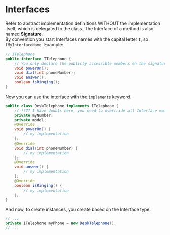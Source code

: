 # Interfaces

Refer to abstract implementation definitions WITHOUT the implementation itself, which is delegated to the class.
The Interface of a method is also named **Signature**.  
By convention you start Interfaces names with the capital letter `I`, so `IMyInterfaceName`. Example:
```java
// ITelephone
public interface ITelephone {
	// You only declare the publicly accessible members en the signature
	void powerOn();
	void dial(int phoneNumber);
	void answer();
	boolean isRinging();
}
```
Now you can use the interface with the `implements` keyword.
```java
public class DeskTelephone implements ITelephone {
	// ???? I have doubts here, you need to overrride all Interface membrs
	private myNumber;
	private model;
	@Override
	void powerOn() {
		// my implementation
	};
	@Override
	void dial(int phoneNumber) {
		// my implementation
	};
	@Override
	void answer() {
		// my implementation
	};
	@Override
	boolean isRinging() {
		// my implementation
	};
}
```
And now, to create instances, you create based on the Interface type:
```java
// ...
private ITelephone myPhone = new DeskTelephone();
// ...
```